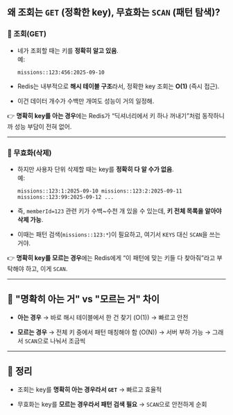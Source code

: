 ## 왜 조회는 `GET` (정확한 key), 무효화는 `SCAN` (패턴 탐색)?

### 🔹 조회(GET)

- 네가 조회할 때는 키를 **정확히 알고 있음**.  
    예:
    
    `missions::123:456:2025-09-10`
    
- Redis는 내부적으로 **해시 테이블 구조**라서, 정확한 key 조회는 **O(1)** (즉시 접근).
    
- 이건 데이터 개수가 수백만 개여도 성능이 거의 일정해.
    

👉 **명확히 key를 아는 경우**에는 Redis가 “딕셔너리에서 키 하나 꺼내기”처럼 동작하니까 성능 부담이 전혀 없어.

---

### 🔹 무효화(삭제)

- 하지만 사용자 단위 삭제할 때는 key를 **정확히 다 알 수가 없음**.  
    예:
    
    `missions::123:1:2025-09-10 missions::123:2:2025-09-11 missions::123:99:2025-09-12 ...`
    
- 즉, `memberId=123` 관련 키가 수백~수천 개 있을 수 있는데, **키 전체 목록을 알아야 삭제 가능**.
    
- 이때는 패턴 검색(`missions::123:*`)이 필요하고, 여기서 `KEYS` 대신 `SCAN`을 쓰는 거야.
    

👉 **명확히 key를 모르는 경우**에는 Redis에게 “이 패턴에 맞는 키들 다 찾아줘”라고 부탁해야 하고, 이게 `SCAN`.

---

## 📌 "명확히 아는 거" vs "모르는 거" 차이

- **아는 경우** → 바로 해시 테이블에서 한 건 찾기 (O(1)) → 빠르고 안전
    
- **모르는 경우** → 전체 키 중에서 패턴 매칭해야 함 (O(N)) → 서버 부하 가능 → 그래서 `SCAN`으로 나눠서 조금씩
    

---

## 📌 정리

- 조회는 key를 **명확히 아는 경우라서 `GET`** → 빠르고 효율적
    
- 무효화는 key를 **모르는 경우라서 패턴 검색 필요** → `SCAN`으로 안전하게 순회